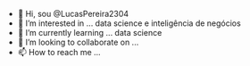 - 👋 Hi, sou @LucasPereira2304
- 👀 I’m interested in ... data science e inteligência de negócios
- 🌱 I’m currently learning ... data science
- 💞️ I’m looking to collaborate on ...
- 📫 How to reach me ... 

<!---
LucasPereira2304/LucasPereira2304 is a ✨ special ✨ repository because its `README.md` (this file) appears on your GitHub profile.
You can click the Preview link to take a look at your changes.
--->
